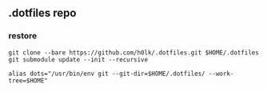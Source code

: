 ## .dotfiles repo

### restore
```
git clone --bare https://github.com/h0lk/.dotfiles.git $HOME/.dotfiles
git submodule update --init --recursive

alias dots="/usr/bin/env git --git-dir=$HOME/.dotfiles/ --work-tree=$HOME"
```
